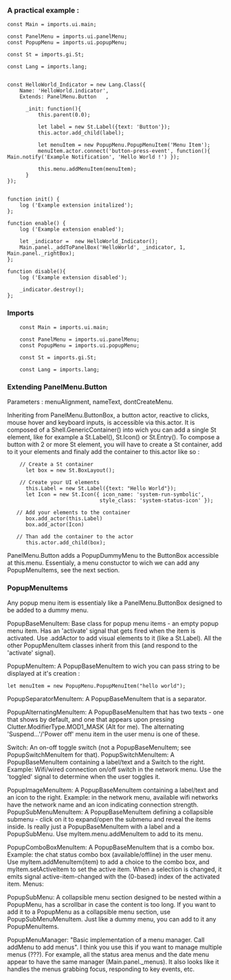 ### A practical example :

    const Main = imports.ui.main; 

    const PanelMenu = imports.ui.panelMenu; 
    const PopupMenu = imports.ui.popupMenu;

    const St = imports.gi.St;

    const Lang = imports.lang;


    const HelloWorld_Indicator = new Lang.Class({
        Name: 'HelloWorld.indicator',
        Extends: PanelMenu.Button   ,
 
          _init: function(){
              this.parent(0.0);

              let label = new St.Label({text: 'Button'});
              this.actor.add_child(label);

              let menuItem = new PopupMenu.PopupMenuItem('Menu Item');
              menuItem.actor.connect('button-press-event', function(){ Main.notify('Example Notification', 'Hello World !') });

              this.menu.addMenuItem(menuItem);
          }
    });


    function init() {
        log ('Example extension initalized');
    };  

    function enable() {
        log ('Example extension enabled');

        let _indicator =  new HelloWorld_Indicator(); 
        Main.panel._addToPanelBox('HelloWorld', _indicator, 1, Main.panel._rightBox);
    };

    function disable(){
        log ('Example extension disabled');

        _indicator.destroy();
    };
    
### Imports 
        const Main = imports.ui.main; 

        const PanelMenu = imports.ui.panelMenu; 
        const PopupMenu = imports.ui.popupMenu;

        const St = imports.gi.St;

        const Lang = imports.lang;
        
### Extending PanelMenu.Button
Parameters : menuAlignment, nameText, dontCreateMenu.

Inheriting from PanelMenu.ButtonBox, a button actor, reactive to clicks, mouse hover and keyboard inputs, is accessible via this.actor. It is composed of a Shell.GenericContainer() into wich you can add a single St element, like for example a St.Label(), St.Icon() or St.Entry(). 
To compose a button with 2 or more St element, you will have to create  a St container, add to it your elements and finaly add the container to this.actor like so :

        // Create a St container
          let box = new St.BoxLayout();

        // Create your UI elements
          this.Label = new St.Label({text: "Hello World"});
          let Icon = new St.Icon({ icon_name: 'system-run-symbolic',
                                  style_class: 'system-status-icon' });

       // Add your elements to the container
          box.add_actor(this.Label)
          box.add_actor(Icon)

       // Than add the container to the actor
          this.actor.add_child(box);
    
PanelMenu.Button adds a PopupDummyMenu to the ButtonBox accessible at this.menu. Essentialy, a menu constuctor to wich we can add any PopupMenuItems, see the next section. 


### PopupMenuItems
Any popup menu item is essentialy like a PanelMenu.ButtonBox designed to be added to a dummy menu.

PopupBaseMenuItem: Base class for popup menu items - an empty popup menu item. Has an 'activate' signal that gets fired when the item is activated. Use .addActor to add visual elements to it (like a St.Label). All the other PopupMenuItem classes inherit from this (and respond to the 'activate' signal).

PopupMenuItem: A PopupBaseMenuItem to wich you can pass string to be displayed at it's creation :

    let menuItem = new PopupMenu.PopupMenuItem("hello world");
    
PopupSeparatorMenuItem: A PopupBaseMenuItem that is a separator.

PopupAlternatingMenuItem: A PopupBaseMenuItem that has two texts - one that shows by default, and one that appears upon pressing Clutter.ModifierType.MOD1_MASK (Alt for me). The alternating 'Suspend...'/'Power off' menu item in the user menu is one of these.

Switch: An on-off toggle switch (not a PopupBaseMenuItem; see PopupSwitchMenuItem for that).
PopupSwitchMenuItem: A PopupBaseMenuItem containing a label/text and a Switch to the right. Example: Wifi/wired connection on/off switch in the network menu. Use the 'toggled' signal to determine when the user toggles it.

PopupImageMenuItem: A PopupBaseMenuItem containing a label/text and an icon to the right. Example: in the network menu, available wifi networks have the network name and an icon indicating connection strength.
PopupSubMenuMenuItem: A PopupBaseMenuItem defining a collapsible submenu - click on it to expand/open the submenu and reveal the items inside. Is really just a PopupBaseMenuItem with a label and a PopupSubMenu. Use myItem.menu.addMenuItem to add to its menu.

PopupComboBoxMenuItem: A PopupBaseMenuItem that is a combo box. Example: the chat status combo box (available/offline) in the user menu. Use myItem.addMenuItem(item) to add a choice to the combo box, and myItem.setActiveItem to set the active item. When a selection is changed, it emits signal active-item-changed with the (0-based) index of the activated item.
Menus:

PopupSubMenu: A collapsible menu section designed to be nested within a PopupMenu, has a scrollbar in case the content is too long. If you want to add it to a PopupMenu as a collapsible menu section, use PopupSubMenuMenuItem.
Just like a dummy menu, you can add to it any PopupMenuItems.

PopupMenuManager: "Basic implementation of a menu manager. Call addMenu to add menus". I think you use this if you want to manage multiple menus (???). For example, all the status area menus and the date menu appear to have the same manager (Main.panel._menus). It also looks like it handles the menus grabbing focus, responding to key events, etc.
